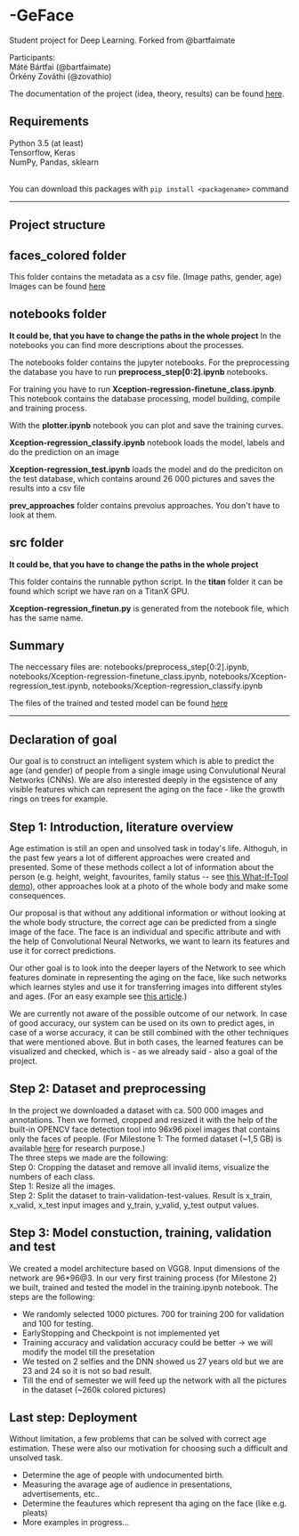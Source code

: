 # -GeFace
Student project for Deep Learning. Forked from @bartfaimate

Participants:
<br>Máté Bártfai (@bartfaimate)
<br>Örkény Zováthi (@zovathio)

The documentation of the project (idea, theory, results) can be found [here](https://github.com/bartfaimate/GeFace/blob/master/GeFace_paper.pdf).

## Requirements
Python 3.5 (at least)<br>
Tensorflow, Keras<br>
NumPy, Pandas, sklearn<br><br>

You can download this packages with `pip install <packagename>` command

--------------------------------------------------------------------------------------------

## Project structure

## faces_colored folder

This folder contains the metadata as a csv file. (Image paths, gender, age)
Images can be found [here](https://drive.google.com/open?id=14I8YEH0egjkkbrpaBIAcQuoM9cGHVUoH)



## notebooks folder


**It could be, that you have to change the paths in the whole project**
In the notebooks you can find more descriptions about the processes.

The notebooks folder contains the jupyter notebooks. 
For the preprocessing the database you have to run **preprocess_step\[0:2\].ipynb** notebooks.

For training you have to run **Xception-regression-finetune_class.ipynb**. This notebook contains the database processing, model building, compile and training process.

With the **plotter.ipynb** notebook you can plot and save the training curves.

**Xception-regression_classify.ipynb** notebook loads the model, labels and do the prediction on an image 

**Xception-regression_test.ipynb** loads the model and do the prediciton on the test database, which contains around 26 000 pictures and saves the results into a csv file

**prev_approaches** folder contains prevoius approaches. You don't have to look at them.


## src folder
**It could be, that you have to change the paths in the whole project**

This folder contains the runnable python script. In the **titan** folder it can be found which script we have ran on a TitanX GPU.

**Xception-regression_finetun.py** is generated from the notebook file, which has the same name.


## Summary

The neccessary files are: notebooks/preprocess_step\[0:2\].ipynb, notebooks/Xception-regression-finetune_class.ipynb, notebooks/Xception-regression_test.ipynb, notebooks/Xception-regression_classify.ipynb

The files of the trained and tested model can be found [here](https://drive.google.com/open?id=1NVvmUBpyR1OPnH60hpmrJhwDWaTz7PPG)

-------------------------------------------------------------------------------------------------------------------


## Declaration of goal
Our goal is to construct an intelligent system which is able to predict the age (and gender) of people from a single image using Convulutional Neural Networks (CNNs). We are also interested deeply in the egsistence of any visible features which can represent the aging on the face - like the growth rings on trees for example.

## Step 1: Introduction, literature overview
Age estimation is still an open and unsolved task in today's life. Althoguh, in the past few years a lot of different approaches were created and presented. Some of these methods collect a lot of information about the person (e.g. height, weight, favourites, family status -- see [this What-If-Tool demo](https://pair-code.github.io/what-if-tool/age.html)), other approaches look at a photo of the whole body and make some consequences. 

Our proposal is that without any additional information or without looking at the whole body structure, the correct age can be predicted from a single image of the face. The face is an individual and specific attribute and with the help of Convolutional Neural Networks, we want to learn its features and use it for correct predictions. 

Our other goal is to look into the deeper layers of the Network to see which features dominate in representing the aging on the face, like such networks which learnes styles and use it for transferring images into different styles and ages. (For an easy example see  [this article](https://medium.com/tensorflow/neural-style-transfer-creating-art-with-deep-learning-using-tf-keras-and-eager-execution-7d541ac31398).)

We are currently not aware of the possible outcome of our network. In case of good accuracy, our system can be used on its own to predict ages, in case of a worse accuracy, it can be still combined with the other techniques that were mentioned above. But in both cases, the learned features can be visualized and checked, which is - as we already said - also a goal of the project.

## Step 2: Dataset and preprocessing
In the project we downloaded a dataset with ca. 500 000 images and annotations. Then we formed, cropped and resized it with the help of the built-in OPENCV face detection tool into 96x96 pixel images that contains only the faces of people. (For Milestone 1: The formed dataset (~1,5 GB) is available [here](https://drive.google.com/open?id=14I8YEH0egjkkbrpaBIAcQuoM9cGHVUoH) for research purpose.)
<br> The three steps we made are the following:<br>
Step 0: Cropping the dataset and remove all invalid items, visualize the numbers of each class.<br>
Step 1: Resize all the images.<br>
Step 2: Split the dataset to train-validation-test-values. Result is x_train, x_valid, x_test input images and y_train, y_valid, y_test output values.

## Step 3: Model constuction, training, validation and test
We created a model architecture based on VGG8. Input dimensions of the network are 96*96@3. In our very first training process (for Milestone 2) we built, trained and tested the model in the training.ipynb notebook.
The steps are the following:
* We randomly selected 1000 pictures. 700 for training 200 for validation and 100 for testing. 
* EarlyStopping and Checkpoint is not implemented yet
* Training accuracy and validation accuracy could be better -> we will modify the model till the presetation
* We tested on 2 selfies and the DNN showed us 27 years old but we are 23 and 24 so it is not so bad result.
* Till the end of semester we will feed up the network with all the pictures in the dataset (~260k colored pictures)

## Last step: Deployment
Without limitation, a few problems that can be solved with correct age estimation. These were also our motivation for choosing such a difficult and unsolved task.

* Determine the age of people with undocumented birth.
* Measuring the avarage age of audience in presentations, advertisements, etc..
* Determine the feautures which represent tha aging on the face (like e.g. pleats)
* More examples in progress...
